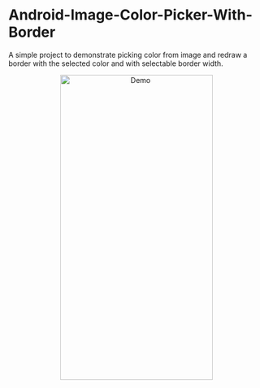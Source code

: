 # Android-Image-Color-Picker-With-Border
A simple project to demonstrate picking color from image and redraw a border with the selected color and with selectable border width.


<p align="center">
  <img src="https://github.com/Gkemon/Android-Image-Color-Picker-With-Border/blob/master/Image-to-color-pick.gif" alt="Demo" width="300" height="600" /> 
</p>

